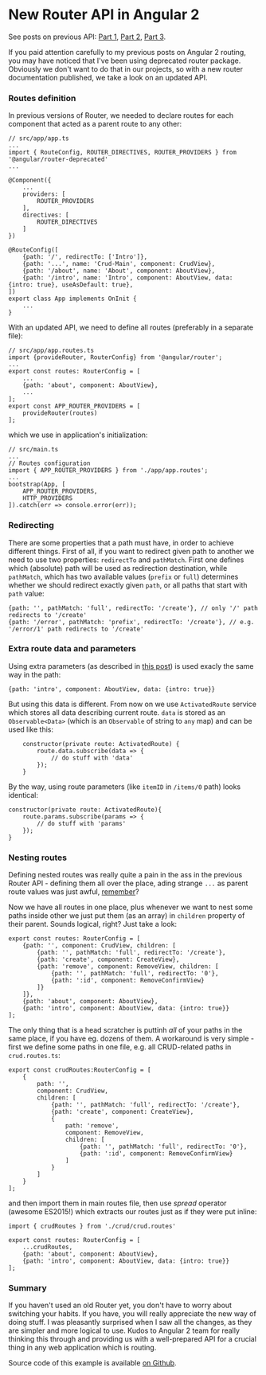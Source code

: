 # New Router API in Angular 2

See posts on previous API: [Part 1](http://mycodesmells.com/post/routing-in-angular2/), [Part 2](http://mycodesmells.com/post/routing-in-angular2-part2/), [Part 3](http://mycodesmells.com/post/routing-in-angular2-part3/).

If you paid attention carefully to my previous posts on Angular 2 routing, you may have noticed that I've been using deprecated router package. Obviously we don't want to do that in our projects, so with a new router documentation published, we take a look on an updated API.

### Routes definition

In previous versions of Router, we needed to declare routes for each component that acted as a parent route to any other:

    // src/app/app.ts
    ...
    import { RouteConfig, ROUTER_DIRECTIVES, ROUTER_PROVIDERS } from '@angular/router-deprecated'
    ...

    @Component({
        ...
        providers: [
            ROUTER_PROVIDERS
        ],
        directives: [
            ROUTER_DIRECTIVES
        ]
    })

    @RouteConfig([
        {path: '/', redirectTo: ['Intro']},
        {path: '...', name: 'Crud-Main', component: CrudView},
        {path: '/about', name: 'About', component: AboutView},
        {path: '/intro', name: 'Intro', component: AboutView, data: {intro: true}, useAsDefault: true},
    ])
    export class App implements OnInit {
        ...
    }

With an updated API, we need to define all routes (preferably in a separate file):

    // src/app/app.routes.ts
    import {provideRouter, RouterConfig} from '@angular/router';
    ...
    export const routes: RouterConfig = [
        ...
        {path: 'about', component: AboutView},
        ...
    ];
    export const APP_ROUTER_PROVIDERS = [
        provideRouter(routes)
    ];

which we use in application's initialization:

    // src/main.ts
    ...
    // Routes configuration
    import { APP_ROUTER_PROVIDERS } from './app/app.routes';
    ...
    bootstrap(App, [
        APP_ROUTER_PROVIDERS,
        HTTP_PROVIDERS
    ]).catch(err => console.error(err));

### Redirecting

There are some properties that a path must have, in order to achieve different things. First of all, if you want to redirect given path to another we need to use two properties: `redirectTo` and `pathMatch`. First one defines which (absolute) path will be used as redirection destination, while `pathMatch`, which has two available values (`prefix` or `full`) determines whether we should redirect exactly given `path`, or all paths that start with `path` value:

    {path: '', pathMatch: 'full', redirectTo: '/create'}, // only '/' path redirects to '/create'
    {path: '/error', pathMatch: 'prefix', redirectTo: '/create'}, // e.g. '/error/1' path redirects to '/create'

### Extra route data and parameters

Using extra parameters (as described in [this post](http://mycodesmells.com/post/routing-in-angular2-part3/)) is used exacly the same way in the path:

    {path: 'intro', component: AboutView, data: {intro: true}}

But using this data is different. From now on we use `ActivatedRoute` service which stores all data describing current route. `data` is stored as an `Observable<Data>` (which is an `Observable` of string to `any` map) and can be used like this:

        constructor(private route: ActivatedRoute) {
            route.data.subscribe(data => {
                // do stuff with 'data'
            });
        }

By the way, using route parameters (like `itemID` in `/items/0` path) looks identical:

    constructor(private route: ActivatedRoute){
        route.params.subscribe(params => {
            // do stuff with 'params'
        });
    }

### Nesting routes

Defining nested routes was really quite a pain in the ass in the previous Router API - defining them all over the place, ading strange `...` as parent route values was just awful, [remember](http://mycodesmells.com/post/routing-in-angular2-part2/)?

Now we have all routes in one place, plus whenever we want to nest some paths inside other we just put them (as an array) in `children` property of their parent. Sounds logical, right? Just take a look:

    export const routes: RouterConfig = [
        {path: '', component: CrudView, children: [
            {path: '', pathMatch: 'full', redirectTo: '/create'},
            {path: 'create', component: CreateView},
            {path: 'remove', component: RemoveView, children: [
                {path: '', pathMatch: 'full', redirectTo: '0'},
                {path: ':id', component: RemoveConfirmView}
            ]}
        ]},
        {path: 'about', component: AboutView},
        {path: 'intro', component: AboutView, data: {intro: true}}
    ];

The only thing that is a head scratcher is puttinh *all* of your paths in the same place, if you have eg. dozens of them. A workaround is very simple - first we define some paths in one file, e.g. all CRUD-related paths in `crud.routes.ts`:

    export const crudRoutes:RouterConfig = [
        {
            path: '',
            component: CrudView,
            children: [
                {path: '', pathMatch: 'full', redirectTo: '/create'},
                {path: 'create', component: CreateView},
                {
                    path: 'remove',
                    component: RemoveView,
                    children: [
                        {path: '', pathMatch: 'full', redirectTo: '0'},
                        {path: ':id', component: RemoveConfirmView}
                    ]
                }
            ]
        }
    ];

and then import them in main routes file, then use *spread* operator (awesome ES2015!) which extracts our routes just as if they were put inline:

    import { crudRoutes } from './crud/crud.routes'

    export const routes: RouterConfig = [
        ...crudRoutes,
        {path: 'about', component: AboutView},
        {path: 'intro', component: AboutView, data: {intro: true}}
    ];

### Summary

If you haven't used an old Router yet, you don't have to worry about switching your habits. If you have, you will really appreciate the new way of doing stuff. I was pleasantly surprised when I saw all the changes, as they are simpler and more logical to use. Kudos to Angular 2 team for really thinking this through and providing us with a well-prepared API for a crucial thing in any web application which is routing.

Source code of this example is available [on Github](https://github.com/mycodesmells/ng2-crud).

